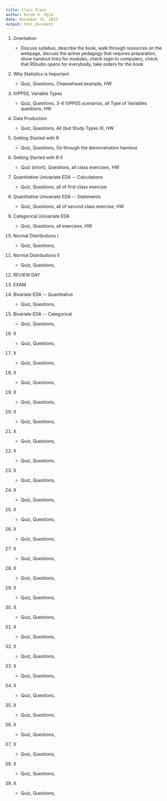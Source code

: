 ```yaml
---
title: Class Plans
author: Derek H. Ogle
date: November 24, 2015
output: html_document
---
```


1. Orientation
    * Discuss syllabus, describe the book, walk through resources on the webpage, discuss the active pedagogy that requires preparation, show handout links for modules, check login to computers, check that RStudio opens for everybody, take orders for the book

1. Why Statistics is Important
    * Quiz, Questions, Cheesehead example, HW

1. IVPPSS, Variable Types
    * Quiz, Questions, 3-4 IVPPSS scenarios, all Type of Variables questions, HW

1. Data Production
    * Quiz, Questions, All (but Study Types II), HW

1. Getting Started with R
    * Quiz, Questions, Go through the demonstration handout

1. Getting Started with R II
    * Quiz (short), Questions, all class exercises, HW

1. Quantitative Univariate EDA -- Calculations
    * Quiz, Questions, all of first class exercise

1. Quantitative Univariate EDA -- Statements
    * Quiz, Questions, all of second class exercise, HW

1. Categorical Univariate EDA
    * Quiz, Questions, all exercises, HW

1. Normal Distributions I
    * Quiz, Questions, 

1. Normal Distributions II
    * Quiz, Questions, 

1. REVIEW DAY

1. EXAM

1. Bivariate EDA -- Quantitative
    * Quiz, Questions, 

1. Bivariate EDA -- Categorical
    * Quiz, Questions, 

1. X
    * Quiz, Questions, 

1. X
    * Quiz, Questions, 

1. X
    * Quiz, Questions, 

1. X
    * Quiz, Questions, 

1. X
    * Quiz, Questions, 

1. X
    * Quiz, Questions, 

1. X
    * Quiz, Questions, 

1. X
    * Quiz, Questions, 

1. X
    * Quiz, Questions, 

1. X
    * Quiz, Questions, 

1. X
    * Quiz, Questions, 

1. X
    * Quiz, Questions, 

1. X
    * Quiz, Questions, 

1. X
    * Quiz, Questions, 

1. X
    * Quiz, Questions, 

1. X
    * Quiz, Questions, 

1. X
    * Quiz, Questions, 

1. X
    * Quiz, Questions, 

1. X
    * Quiz, Questions, 

1. X
    * Quiz, Questions, 

1. X
    * Quiz, Questions, 

1. X
    * Quiz, Questions, 

1. X
    * Quiz, Questions, 

1. X
    * Quiz, Questions, 
